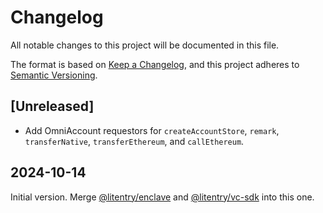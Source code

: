 # Changelog

All notable changes to this project will be documented in this file.

The format is based on [Keep a Changelog](https://keepachangelog.com/en/1.0.0/),
and this project adheres to [Semantic Versioning](https://semver.org/spec/v2.0.0.html).

## [Unreleased]

-   Add OmniAccount requestors for `createAccountStore`, `remark`, `transferNative`, `transferEthereum`, and `callEthereum`.

## 2024-10-14

Initial version. Merge [@litentry/enclave](https://www.npmjs.com/package/@litentry/enclave) and [@litentry/vc-sdk](https://www.npmjs.com/package/@litentry/vc-sdk) into this one.
